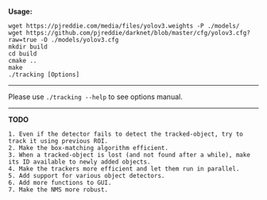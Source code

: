 **Usage:**

````
wget https://pjreddie.com/media/files/yolov3.weights -P ./models/
wget https://github.com/pjreddie/darknet/blob/master/cfg/yolov3.cfg?raw=true -O ./models/yolov3.cfg
mkdir build
cd build
cmake ..
make
./tracking [Options]
````

---

Please use `./tracking --help` to see options manual.

-------------

**TODO** 

````
1. Even if the detector fails to detect the tracked-object, try to track it using previous ROI.
2. Make the box-matching algorithm efficient.
3. When a tracked-object is lost (and not found after a while), make its ID available to newly added objects.
4. Make the trackers more efficient and let them run in parallel.
5. Add support for various object detectors.
6. Add more functions to GUI.
7. Make the NMS more robust.
````
